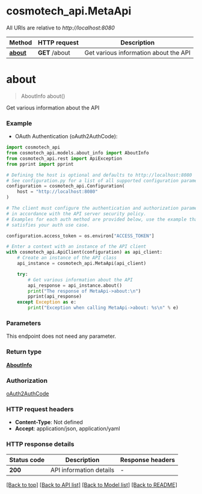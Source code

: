 # cosmotech_api.MetaApi

All URIs are relative to *http://localhost:8080*

Method | HTTP request | Description
------------- | ------------- | -------------
[**about**](MetaApi.md#about) | **GET** /about | Get various information about the API


# **about**
> AboutInfo about()

Get various information about the API

### Example

* OAuth Authentication (oAuth2AuthCode):

```python
import cosmotech_api
from cosmotech_api.models.about_info import AboutInfo
from cosmotech_api.rest import ApiException
from pprint import pprint

# Defining the host is optional and defaults to http://localhost:8080
# See configuration.py for a list of all supported configuration parameters.
configuration = cosmotech_api.Configuration(
    host = "http://localhost:8080"
)

# The client must configure the authentication and authorization parameters
# in accordance with the API server security policy.
# Examples for each auth method are provided below, use the example that
# satisfies your auth use case.

configuration.access_token = os.environ["ACCESS_TOKEN"]

# Enter a context with an instance of the API client
with cosmotech_api.ApiClient(configuration) as api_client:
    # Create an instance of the API class
    api_instance = cosmotech_api.MetaApi(api_client)

    try:
        # Get various information about the API
        api_response = api_instance.about()
        print("The response of MetaApi->about:\n")
        pprint(api_response)
    except Exception as e:
        print("Exception when calling MetaApi->about: %s\n" % e)
```



### Parameters

This endpoint does not need any parameter.

### Return type

[**AboutInfo**](AboutInfo.md)

### Authorization

[oAuth2AuthCode](../README.md#oAuth2AuthCode)

### HTTP request headers

 - **Content-Type**: Not defined
 - **Accept**: application/json, application/yaml

### HTTP response details

| Status code | Description | Response headers |
|-------------|-------------|------------------|
**200** | API information details |  -  |

[[Back to top]](#) [[Back to API list]](../README.md#documentation-for-api-endpoints) [[Back to Model list]](../README.md#documentation-for-models) [[Back to README]](../README.md)

